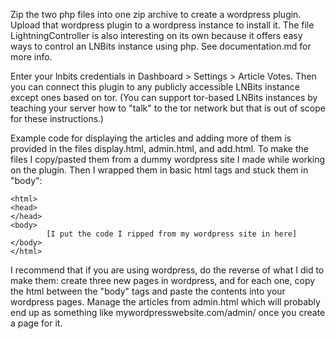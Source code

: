 Zip the two php files into one zip archive to create a wordpress plugin. Upload that wordpress plugin to a wordpress instance to install it. The file LightningController is also interesting on its own because it offers easy ways to control an LNBits instance using php. See documentation.md for more info.

Enter your lnbits credentials in Dashboard > Settings > Article Votes. Then you can connect this plugin to any publicly accessible LNBits instance except ones based on tor. (You can support tor-based LNBits instances by teaching your server how to "talk" to the tor network but that is out of scope for these instructions.)

Example code for displaying the articles and adding more of them is provided in the files display.html, admin.html, and add.html. To make the files I copy/pasted them from a dummy wordpress site I made while working on the plugin. Then I wrapped them in basic html tags and stuck them in "body":

```
<html>
<head>
</head>
<body>
        [I put the code I ripped from my wordpress site in here]
</body>
</html>
```

I recommend that if you are using wordpress, do the reverse of what I did to make them: create three new pages in wordpress, and for each one, copy the html between the "body" tags and paste the contents into your wordpress pages. Manage the articles from admin.html which will probably end up as something like mywordpresswebsite.com/admin/ once you create a page for it.
